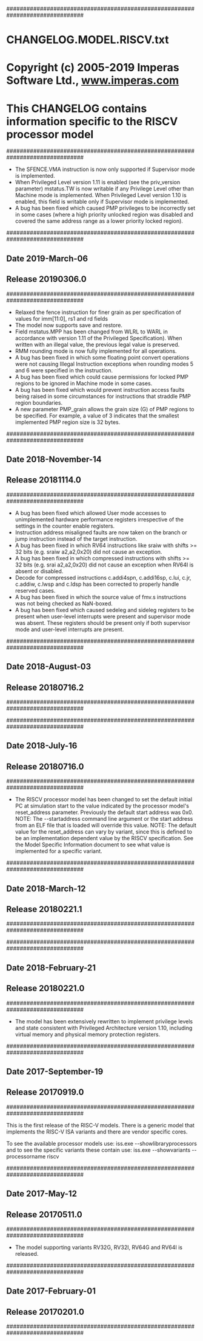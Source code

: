 ###############################################################################
#                       CHANGELOG.MODEL.RISCV.txt                             #
#      Copyright (c) 2005-2019 Imperas Software Ltd., www.imperas.com         #
# This CHANGELOG contains information specific to the RISCV processor model   #
###############################################################################

- The SFENCE.VMA instruction is now only supported if Supervisor mode is
  implemented.
- When Privileged Level version 1.11 is enabled (see the priv_version parameter)
  mstatus.TW is now writable if any Privilege Level other than Machine mode is
  implemented. When Privileged Level version 1.10 is enabled, this field is
  writable only if Supervisor mode is implemented.
- A bug has been fixed which caused PMP privileges to be incorrectly set in some
  cases (where a high priority unlocked region was disabled and covered the same
  address range as a lower priority locked region).

###############################################################################
## Date 2019-March-06                                                        ##
## Release 20190306.0                                                        ##
###############################################################################

- Relaxed the fence instruction for finer grain as per specification of values
  for imm[11:0], rs1 and rd fields
- The model now supports save and restore.
- Field mstatus.MPP has been changed from WLRL to WARL in accordance with
  version 1.11 of the Privileged Specification). When written with an illegal
  value, the previous legal value is preserved.
- RMM rounding mode is now fully implemented for all operations.
- A bug has been fixed in which some floating point convert operations were not
  causing Illegal Instruction exceptions when rounding modes 5 and 6 were
  specified in the instruction.
- A bug has been fixed which could cause permissions for locked PMP regions to
  be ignored in Machine mode in some cases.
- A bug has been fixed which would prevent instruction access faults being
  raised in some circumstances for instructions that straddle PMP region
  boundaries.
- A new parameter PMP_grain allows the grain size (G) of PMP regions to be
  specified. For example, a value of 3 indicates that the smallest implemented
  PMP region size is 32 bytes.

###############################################################################
## Date 2018-November-14                                                     ##
## Release 20181114.0                                                        ##
###############################################################################

- A bug has been fixed which allowed User mode accesses to unimplemented
  hardware performance registers irrespective of the settings in the counter
  enable registers.
- Instruction address misaligned faults are now taken on the branch or jump
  instruction instead of the target instruction.
- A bug has been fixed in which RV64 instructions like sraiw with shifts >= 32
  bits (e.g. sraiw a2,a2,0x20) did not cause an exception.
- A bug has been fixed in which compressed instructions with shifts >= 32 bits
  (e.g. srai a2,a2,0x20) did not cause an exception when RV64I is absent or
  disabled.
- Decode for compressed instructions c.addi4spn, c.addi16sp, c.lui, c.jr,
  c.addiw, c.lwsp and c.ldsp has been corrected to properly handle reserved
  cases.
- A bug has been fixed in which the source value of fmv.s instructions was not
  being checked as NaN-boxed.
- A bug has been fixed which caused sedeleg and sideleg registers to be present
  when user-level interrupts were present and supervisor mode was absent. These
  registers should be present only if both supervisor mode and user-level
  interrupts are present.

###############################################################################
## Date 2018-August-03                                                       ##
## Release 20180716.2                                                        ##
###############################################################################

###############################################################################
## Date 2018-July-16                                                         ##
## Release 20180716.0                                                        ##
###############################################################################

- The RISCV processor model has been changed to set the default initial PC at 
  simulation start to the value indicated by the processor model's reset_address
  parameter. Previously the default start address was 0x0.
  NOTE: The --startaddress command line argument or the start address from an 
  ELF file that is loaded will override this value.
  NOTE: The default value for the reset_address can vary by variant, since this
  is defined to be an implementation dependent value by the RISCV specification.
  See the Model Specific Information document to see what value is implemented 
  for a specific variant.
  
###############################################################################
## Date 2018-March-12                                                        ##
## Release 20180221.1                                                        ##
###############################################################################

###############################################################################
## Date 2018-February-21                                                     ##
## Release 20180221.0                                                        ##
###############################################################################

- The model has been extensively rewritten to implement privilege levels and
  state consistent with Privileged Architecture version 1.10, including virtual
  memory and physical memory protection registers.

###############################################################################
## Date 2017-September-19                                                    ##
## Release 20170919.0                                                        ##
###############################################################################

This is the first release of the RISC-V models. There is a generic
model that implements the RISC-V ISA variants and there are vendor specific
cores.

To see the available processor models use:
    iss.exe --showlibraryprocessors
and to see the specific variants these contain use:
    iss.exe --showvariants --processorname riscv

###############################################################################
## Date 2017-May-12                                                          ##
## Release 20170511.0                                                        ##
###############################################################################

- The model supporting variants RV32G, RV32I, RV64G and RV64I is released.
    
###############################################################################
## Date 2017-February-01                                                     ##
## Release 20170201.0                                                        ##
###############################################################################
